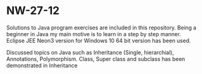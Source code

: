 # NW-27-12
Solutions to Java program exercises are included in this repository.
Being a beginner in Java my main motive is to learn in a step by step manner.
Eclipse JEE Neon3 version for Windows 10 64 bit version has been used.

Discussed topics on Java such as Inheritance (Single, hierarchial), Annotations, Polymorphism.
Class, Super class and subclass has been demonstrated in Inheritance
